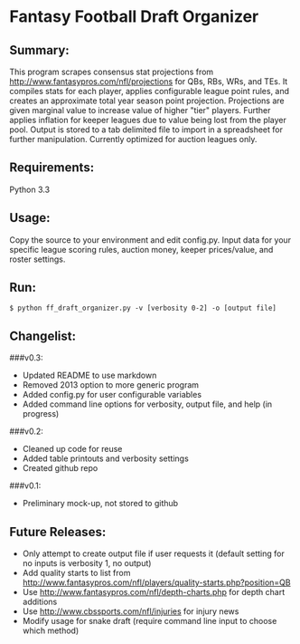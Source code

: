 Fantasy Football Draft Organizer
================================

Summary:
--------
This program scrapes consensus stat projections from
http://www.fantasypros.com/nfl/projections for QBs, RBs, WRs, and TEs. It compiles
stats for each player, applies configurable league point rules, and creates an approximate
total year season point projection. Projections are given marginal value to increase value 
of higher "tier" players. Further applies inflation for keeper leagues due to value being 
lost from the player pool. Output is stored to a tab delimited file to import in a 
spreadsheet for further manipulation. Currently optimized for auction leagues only.

Requirements:
-------------
Python 3.3

Usage:
------
Copy the source to your environment and edit config.py. Input data
for your specific league scoring rules, auction money, keeper prices/value, 
and roster settings.

Run:
----
```       
$ python ff_draft_organizer.py -v [verbosity 0-2] -o [output file]
```

Changelist:
-----------

###v0.3: 
- Updated README to use markdown
- Removed 2013 option to more generic program
- Added config.py for user configurable variables
- Added command line options for verbosity, output file, and help (in progress)

###v0.2: 
- Cleaned up code for reuse
- Added table printouts and verbosity settings
- Created github repo

###v0.1:
- Preliminary mock-up, not stored to github

Future Releases:
----------------
- Only attempt to create output file if user requests it (default setting for no inputs 
  is verbosity 1, no output)
- Add quality starts to list from http://www.fantasypros.com/nfl/players/quality-starts.php?position=QB
- Use http://www.fantasypros.com/nfl/depth-charts.php for depth chart additions
- Use http://www.cbssports.com/nfl/injuries for injury news 
- Modify usage for snake draft (require command line input to choose which method)


